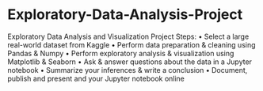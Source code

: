 # Exploratory-Data-Analysis-Project
Exploratory Data Analysis and Visualization Project
Steps:
• Select a large real-world dataset from Kaggle
• Perform data preparation & cleaning using Pandas & Numpy
• Perform exploratory analysis & visualization using Matplotlib &
Seaborn
• Ask & answer questions about the data in a Jupyter notebook
• Summarize your inferences & write a conclusion
• Document, publish and present and your Jupyter notebook online
